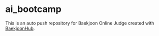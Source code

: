 # ai_bootcamp
This is an auto push repository for Baekjoon Online Judge created with [BaekjoonHub](https://github.com/BaekjoonHub/BaekjoonHub).
